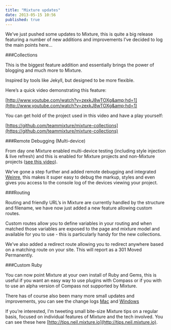 ```yaml
---
title: "Mixture updates"
date: 2013-05-15 10:56
published: true
---
```


We&#8217;ve just pushed some updates to Mixture, this is quite a big release featuring a number of new additions and improvements I&#8217;ve decided to log the main points here&#8230;

###Collections

This is the biggest feature addition and essentially brings the power of blogging and much more to Mixture.

Inspired by tools like Jekyll, but designed to be more flexible.

Here&#8217;s a quick video demonstrating this feature:

[http://www.youtube.com/watch?v=zexkJ8wTOXg&amp;hd=1](http://www.youtube.com/watch?v=zexkJ8wTOXg&amp;hd=1)

You can get hold of the project used in this video and have a play yourself:

[https://github.com/teammixture/mixture-collections](https://github.com/teammixture/mixture-collections)

###Remote Debugging (Multi-device)

From day one Mixture enabled multi-device testing (including style injection &amp; live refresh) and this is enabled for Mixture projects and non-Mixture projects ([see this video](http://www.youtube.com/watch?v=ER-la4wunyo&amp;list=LLzjZ5b8kZQGmAjX2dzlzY_Q&amp;feature=mh_lolz)).

We&#8217;ve gone a step further and added remote debugging and integrated [Weinre](http://people.apache.org/~pmuellr/weinre/docs/latest/), this makes it super easy to debug the markup, styles and even gives you access to the console log of the devices viewing your project.

###Routing

Routing and friendly URL&#8217;s in Mixture are currently handled by the structure and filename, we have now just added a new feature allowing custom routes.

Custom routes allow you to define variables in your routing and when matched those variables are exposed to the page and mixture model and available for you to use - this is particularly handy for the new collections.

We&#8217;ve also added a redirect route allowing you to redirect anywhere based on a matching route on your site. This will report as a 301 Moved Permanently.

###Custom Ruby

You can now point Mixture at your own install of Ruby and Gems, this is useful if you want an easy way to use plugins with Compass or if you with to use an alpha version of Compass not supported by Mixture.

There has of course also been many more small updates and improvements, you can see the change logs [Mac](http://docs.mixture.io/mac/changelog) and [Windows](http://docs.mixture.io/windows/changelog)

If you&#8217;re interested, I&#8217;m tweeting small bite-size Mixture tips on a regular basis, focused on individual features of Mixture and the tech involved. You can see these here [http://tips.neil.mixture.io](http://tips.neil.mixture.io).